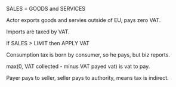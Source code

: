 

SALES = GOODS and SERVICES

Actor exports goods and servies outside of EU, pays zero VAT.

Imports are taxed by VAT.

If SALES > LIMIT then APPLY VAT

Consumption tax is born by consumer, so he pays, but biz reports.


max(0, VAT collected - minus VAT payed vat) is vat to pay.

Payer pays to seller, seller pays to authority, means tax is indirect.